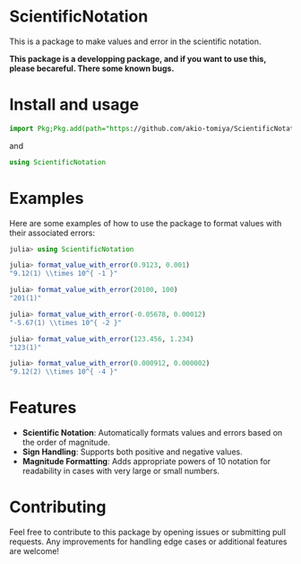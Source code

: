 # ScientificNotation

This is a package to make values and error in the scientific notation.

**This package is a developping package, and 
if you want to use this, please becareful.
There some known bugs.**

# Install and usage
```julia
import Pkg;Pkg.add(path="https://github.com/akio-tomiya/ScientificNotation.jl")
```
and
```julia
using ScientificNotation
```

# Examples

Here are some examples of how to use the package to format values with their associated errors:

```julia
julia> using ScientificNotation

julia> format_value_with_error(0.9123, 0.001)
"9.12(1) \\times 10^{ -1 }"

julia> format_value_with_error(20100, 100)
"201(1)"

julia> format_value_with_error(-0.05678, 0.00012)
"-5.67(1) \\times 10^{ -2 }"

julia> format_value_with_error(123.456, 1.234)
"123(1)"

julia> format_value_with_error(0.000912, 0.000002)
"9.12(2) \\times 10^{ -4 }"
```

# Features

- **Scientific Notation**: Automatically formats values and errors based on the order of magnitude.
- **Sign Handling**: Supports both positive and negative values.
- **Magnitude Formatting**: Adds appropriate powers of 10 notation for readability in cases with very large or small numbers.

# Contributing

Feel free to contribute to this package by opening issues or submitting pull requests. 
Any improvements for handling edge cases or additional features are welcome!
